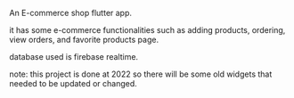 An E-commerce shop flutter app.

it has some e-commerce functionalities such as adding products, ordering, view orders, and favorite products page.

database used is firebase realtime.

note: this project is done at 2022 so there will be some old widgets that needed to be updated or changed.
